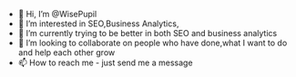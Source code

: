 - 👋 Hi, I’m @WisePupil
- 👀 I’m interested in SEO,Business Analytics,
- 🌱 I’m currently trying to be better in both SEO and business analytics
- 💞️ I’m looking to collaborate on people who have done,what I want to do and help each other grow
- 📫 How to reach me - just send me a message

<!---
WisePupil/WisePupil is a ✨ special ✨ repository because its `README.md` (this file) appears on your GitHub profile.
You can click the Preview link to take a look at your changes.
--->
